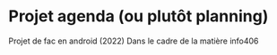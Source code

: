 # Projet agenda (ou plutôt planning)
Projet de fac en android (2022)
Dans le cadre de la matière info406

